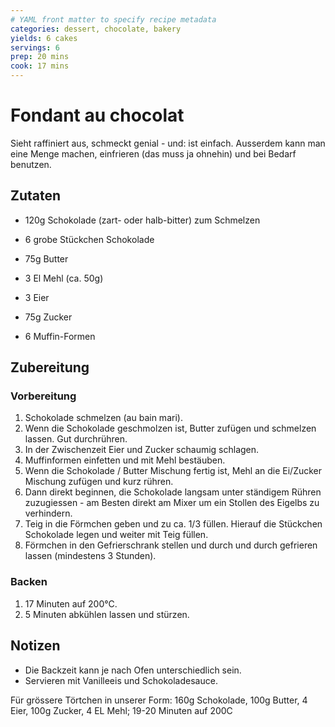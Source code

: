 ```yaml
---
# YAML front matter to specify recipe metadata
categories: dessert, chocolate, bakery
yields: 6 cakes
servings: 6
prep: 20 mins
cook: 17 mins
---
```


# Fondant au chocolat

 Sieht raffiniert aus, schmeckt genial - und: ist einfach. Ausserdem kann man eine Menge machen, einfrieren (das muss ja ohnehin) und bei Bedarf benutzen.

## Zutaten

- 120g Schokolade (zart- oder halb-bitter) zum Schmelzen
- 6 grobe Stückchen Schokolade
- 75g Butter
- 3 El Mehl (ca. 50g)
- 3 Eier
- 75g Zucker

- 6 Muffin-Formen

## Zubereitung

### Vorbereitung

1. Schokolade schmelzen (au bain mari).
2. Wenn die Schokolade geschmolzen ist, Butter zufügen und schmelzen lassen. Gut durchrühren.
3. In der Zwischenzeit Eier und Zucker schaumig schlagen.
4. Muffinformen einfetten und mit Mehl bestäuben.
5. Wenn die Schokolade / Butter Mischung fertig ist, Mehl an die Ei/Zucker Mischung zufügen und kurz rühren.
6. Dann direkt beginnen, die Schokolade langsam unter ständigem Rühren zuzugiessen - am Besten direkt am Mixer um ein Stollen des Eigelbs zu verhindern.
7. Teig in die Förmchen geben und zu ca. 1/3 füllen. Hierauf die Stückchen Schokolade legen und weiter mit Teig füllen.
8. Förmchen in den Gefrierschrank stellen und durch und durch gefrieren lassen (mindestens 3 Stunden).

### Backen

1. 17 Minuten auf 200°C.
2. 5 Minuten abkühlen lassen und stürzen.

## Notizen

- Die Backzeit kann je nach Ofen unterschiedlich sein.
- Servieren mit Vanilleeis und Schokoladesauce.

Für grössere Törtchen in unserer Form: 160g Schokolade, 100g Butter, 4 Eier, 100g Zucker, 4 EL Mehl; 19-20 Minuten auf 200C
